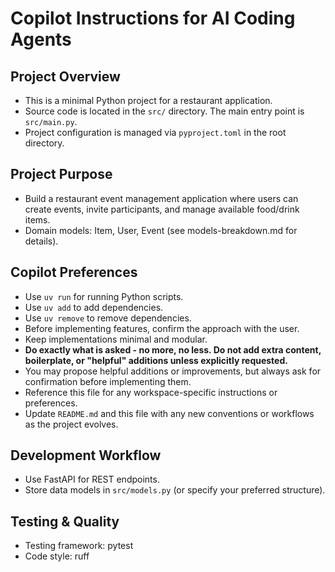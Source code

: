 # Copilot Instructions for AI Coding Agents

## Project Overview
- This is a minimal Python project for a restaurant application.
- Source code is located in the `src/` directory. The main entry point is `src/main.py`.
- Project configuration is managed via `pyproject.toml` in the root directory.

## Project Purpose
- Build a restaurant event management application where users can create events, invite participants, and manage available food/drink items.
- Domain models: Item, User, Event (see models-breakdown.md for details).

## Copilot Preferences
- Use `uv run` for running Python scripts.
- Use `uv add` to add dependencies.
- Use `uv remove` to remove dependencies.
- Before implementing features, confirm the approach with the user.
- Keep implementations minimal and modular.
- **Do exactly what is asked - no more, no less. Do not add extra content, boilerplate, or "helpful" additions unless explicitly requested.**
- You may propose helpful additions or improvements, but always ask for confirmation before implementing them.
- Reference this file for any workspace-specific instructions or preferences.
- Update `README.md` and this file with any new conventions or workflows as the project evolves.


## Development Workflow
- Use FastAPI for REST endpoints.
- Store data models in `src/models.py` (or specify your preferred structure).

## Testing & Quality
- Testing framework: pytest
- Code style: ruff
